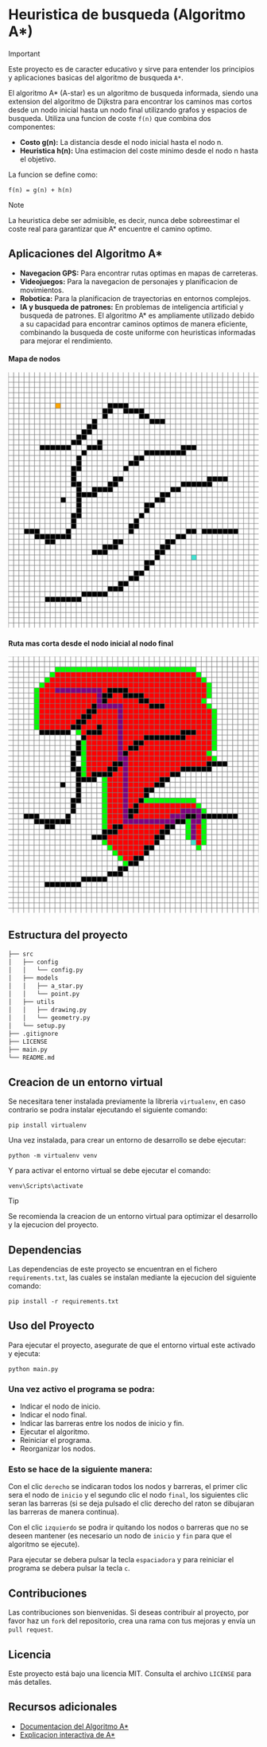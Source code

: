 # Heuristica de busqueda (Algoritmo A*)
> [!IMPORTANT]
> Este proyecto es de caracter educativo y sirve para entender los principios y aplicaciones basicas del algoritmo de busqueda `A*`.

El algoritmo A* (A-star) es un algoritmo de busqueda informada, siendo una extension del algoritmo de Dijkstra para encontrar los caminos mas cortos desde un nodo inicial hasta un nodo final utilizando grafos y espacios de busqueda. Utiliza una funcion de coste `f(n)` que combina dos componentes:
- __Costo g(n):__ La distancia desde el nodo inicial hasta el nodo n.
- __Heuristica h(n):__ Una estimacion del coste minimo desde el nodo n hasta el objetivo.

La funcion se define como:
```
f(n) = g(n) + h(n)
```
> [!NOTE]
> La heuristica debe ser admisible, es decir, nunca debe sobreestimar el coste real para garantizar que A* encuentre el camino optimo.

## Aplicaciones del Algoritmo A*
- __Navegacion GPS:__ Para encontrar rutas optimas en mapas de carreteras.
- __Videojuegos:__ Para la navegacion de personajes y planificacion de movimientos.
- __Robotica:__ Para la planificacion de trayectorias en entornos complejos.
- __IA y busqueda de patrones:__ En problemas de inteligencia artificial y busqueda de patrones.
El algoritmo A* es ampliamente utilizado debido a su capacidad para encontrar caminos optimos de manera eficiente, combinando la busqueda de coste uniforme con heuristicas informadas para mejorar el rendimiento.

#### Mapa de nodos

![img](images/mapa_nodos.png)

#### Ruta mas corta desde el nodo inicial al nodo final

![img](images/ruta_nodos.png)

## Estructura del proyecto
```
├── src
│   ├── config
│   │   └── config.py
│   ├── models
│   │   ├── a_star.py
│   │   └── point.py
│   ├── utils
│   │   ├── drawing.py
│   │   └── geometry.py
│   └── setup.py
├── .gitignore
├── LICENSE
├── main.py
└── README.md
```

## Creacion de un entorno virtual
Se necesitara tener instalada previamente la libreria `virtualenv`, en caso contrario se podra instalar ejecutando el siguiente comando:
```
pip install virtualenv
```
Una vez instalada, para crear un entorno de desarrollo se debe ejecutar:
```
python -m virtualenv venv
```
Y para activar el entorno virtual se debe ejecutar el comando:
```
venv\Scripts\activate
```
> [!TIP]
> Se recomienda la creacion de un entorno virtual para optimizar el desarrollo y la ejecucion del proyecto.

## Dependencias
Las dependencias de este proyecto se encuentran en el fichero `requirements.txt`, las cuales se instalan mediante la ejecucion del siguiente comando:
```
pip install -r requirements.txt
```

## Uso del Proyecto
Para ejecutar el proyecto, asegurate de que el entorno virtual este activado y ejecuta:
```
python main.py
```
### Una vez activo el programa se podra: 
- Indicar el nodo de inicio.
- Indicar el nodo final.
- Indicar las barreras entre los nodos de inicio y fin.
- Ejecutar el algoritmo.
- Reiniciar el programa.
- Reorganizar los nodos.

### Esto se hace de la siguiente manera:
Con el clic `derecho` se indicaran todos los nodos y barreras, el primer clic sera el nodo de `inicio` y el segundo clic el nodo `final`, los siguientes clic seran las barreras (si se deja pulsado el clic derecho del raton se dibujaran las barreras de manera continua).

Con el clic `izquierdo` se podra ir quitando los nodos o barreras que no se deseen mantener (es necesario un nodo de `inicio` y `fin` para que el algoritmo se ejecute).

Para ejecutar se debera pulsar la tecla `espaciadora` y para reiniciar el programa se debera pulsar la tecla `c`.

## Contribuciones
Las contribuciones son bienvenidas. Si deseas contribuir al proyecto, por favor haz un `fork` del repositorio, crea una rama con tus mejoras y envía un `pull request`.

## Licencia
Este proyecto está bajo una licencia MIT. Consulta el archivo `LICENSE` para más detalles.

## Recursos adicionales
* [Documentacion del Algoritmo A*](https://es.wikipedia.org/wiki/Algoritmo_de_b%C3%BAsqueda_A*)
* [Explicacion interactiva de A*](https://www.lanshor.com/pathfinding-a-estrella/)